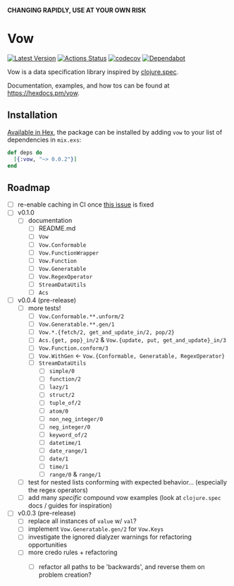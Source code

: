 **CHANGING RAPIDLY, USE AT YOUR OWN RISK**

# Vow

[![Latest Version](https://img.shields.io/hexpm/v/vow.svg?maxAge=3600)](https://hex.pm/packages/vow)
[![Actions Status](https://github.com/naramore/vow/workflows/ElixirCI/badge.svg)](https://github.com/naramore/vow/actions)
[![codecov](https://codecov.io/gh/naramore/vow/branch/master/graph/badge.svg?token=)](https://codecov.io/gh/naramore/vow)
[![Dependabot](https://api.dependabot.com/badges/status?host=github&repo=naramore/vow)](https://dependabot.com)

Vow is a data specification library inspired by [clojure.spec](https://clojure.org/guides/spec).

Documentation, examples, and how tos can be found at https://hexdocs.pm/vow.

## Installation

[Available in Hex](https://hex.pm/docs/publish), the package can be installed
by adding `vow` to your list of dependencies in `mix.exs`:

```elixir
def deps do
  [{:vow, "~> 0.0.2"}]
end
```

## Roadmap

- [ ] re-enable caching in CI once [this issue](https://github.com/actions/cache/issues/12) is fixed
- [ ] v0.1.0
  - [ ] documentation
    - [ ] README.md
    - [ ] `Vow`
    - [ ] `Vow.Conformable`
    - [ ] `Vow.FunctionWrapper`
    - [ ] `Vow.Function`
    - [ ] `Vow.Generatable`
    - [ ] `Vow.RegexOperator`
    - [ ] `StreamDataUtils`
    - [ ] `Acs`
- [ ] v0.0.4 (pre-release)
  - [ ] more tests!
    - [ ] `Vow.Conformable.**.unform/2`
    - [ ] `Vow.Generatable.**.gen/1`
    - [ ] `Vow.*.{fetch/2, get_and_update_in/2, pop/2}`
    - [ ] `Acs.{get, pop}_in/2` & `Vow.{update, put, get_and_update}_in/3`
    - [ ] `Vow.Function.conform/3`
    - [ ] `Vow.WithGen` <- `Vow.{Conformable, Generatable, RegexOperator}`
    - [ ] `StreamDataUtils`
      - [ ] `simple/0`
      - [ ] `function/2`
      - [ ] `lazy/1`
      - [ ] `struct/2`
      - [ ] `tuple_of/2`
      - [ ] `atom/0`
      - [ ] `non_neg_integer/0`
      - [ ] `neg_integer/0`
      - [ ] `keyword_of/2`
      - [ ] `datetime/1`
      - [ ] `date_range/1`
      - [ ] `date/1`
      - [ ] `time/1`
      - [ ] `range/0` & `range/1`
  - [ ] test for nested lists conforming with expected behavior... (especially the regex operators)
  - [ ] add many *specific* compound vow examples (look at `clojure.spec` docs / guides for inspiration)
- [ ] v0.0.3 (pre-release)
  - [ ] replace all instances of `value` w/ `val`?
  - [ ] implement `Vow.Generatable.gen/2` for `Vow.Keys`
  - [ ] investigate the ignored dialyzer warnings for refactoring opportunities
  - [ ] more credo rules + refactoring
    - [ ] refactor all paths to be 'backwards', and reverse them on problem creation?

